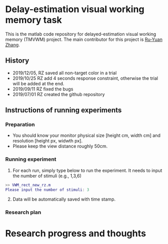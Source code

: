 # Delay-estimation visual working memory task

This is the matlab code repository for delayed-estimation visual working memory (TMVWM) project. The main contributor for this project is [Ru-Yuan Zhang](ruyuanzhang@gmail.com).

## History
* 2019/12/05, RZ saved all non-target color in a trial  
* 2019/10/25 RZ add 4 seconds response constraint, otherwise the trial will be added at the end.
* 2019/09/11 RZ fixed the bugs 
* 2019/07/01 RZ created the github repository


## Instructions of running experiments
### Preparation
* You should know your monitor physical size [height cm, width cm] and resolution [height px, widwth px].
* Please keep the view distance roughly 50cm.

### Running experiment
1. For each run, simply type below to run the experiment. It needs to input the number of stimuli (e.g., 1,3,6)

~~~matlab
>> VWM_rect_new_rz.m
Please input the number of stimuli: 3
~~~


2. Data will be automatically saved with time stamp.

### Research plan


# Research progress and thoughts

